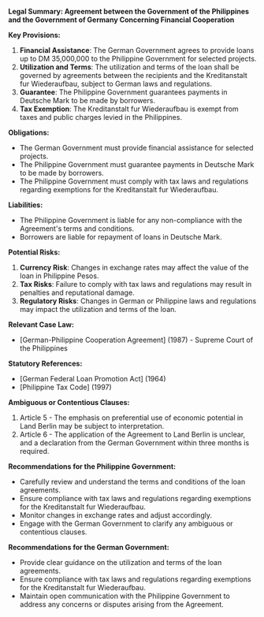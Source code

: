 **Legal Summary: Agreement between the Government of the Philippines and the Government of Germany Concerning Financial Cooperation**

**Key Provisions:**

1. **Financial Assistance**: The German Government agrees to provide loans up to DM 35,000,000 to the Philippine Government for selected projects.
2. **Utilization and Terms**: The utilization and terms of the loan shall be governed by agreements between the recipients and the Kreditanstalt fur Wiederaufbau, subject to German laws and regulations.
3. **Guarantee**: The Philippine Government guarantees payments in Deutsche Mark to be made by borrowers.
4. **Tax Exemption**: The Kreditanstalt fur Wiederaufbau is exempt from taxes and public charges levied in the Philippines.

**Obligations:**

* The German Government must provide financial assistance for selected projects.
* The Philippine Government must guarantee payments in Deutsche Mark to be made by borrowers.
* The Philippine Government must comply with tax laws and regulations regarding exemptions for the Kreditanstalt fur Wiederaufbau.

**Liabilities:**

* The Philippine Government is liable for any non-compliance with the Agreement's terms and conditions.
* Borrowers are liable for repayment of loans in Deutsche Mark.

**Potential Risks:**

1. **Currency Risk**: Changes in exchange rates may affect the value of the loan in Philippine Pesos.
2. **Tax Risks**: Failure to comply with tax laws and regulations may result in penalties and reputational damage.
3. **Regulatory Risks**: Changes in German or Philippine laws and regulations may impact the utilization and terms of the loan.

**Relevant Case Law:**

* [German-Philippine Cooperation Agreement] (1987) - Supreme Court of the Philippines

**Statutory References:**

* [German Federal Loan Promotion Act] (1964)
* [Philippine Tax Code] (1997)

**Ambiguous or Contentious Clauses:**

1. Article 5 - The emphasis on preferential use of economic potential in Land Berlin may be subject to interpretation.
2. Article 6 - The application of the Agreement to Land Berlin is unclear, and a declaration from the German Government within three months is required.

**Recommendations for the Philippine Government:**

* Carefully review and understand the terms and conditions of the loan agreements.
* Ensure compliance with tax laws and regulations regarding exemptions for the Kreditanstalt fur Wiederaufbau.
* Monitor changes in exchange rates and adjust accordingly.
* Engage with the German Government to clarify any ambiguous or contentious clauses.

**Recommendations for the German Government:**

* Provide clear guidance on the utilization and terms of the loan agreements.
* Ensure compliance with tax laws and regulations regarding exemptions for the Kreditanstalt fur Wiederaufbau.
* Maintain open communication with the Philippine Government to address any concerns or disputes arising from the Agreement.